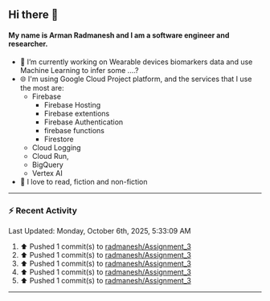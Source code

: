 ## Hi there 👋

#### My name is Arman Radmanesh and I am a software engineer and researcher.

- 🔭 I’m currently working on Wearable devices biomarkers data and use Machine Learning to infer some ....?
- 🌐 I'm using Google Cloud Project platform, and the services that I use the most are:
  - Firebase
     - Firebase Hosting
     - Firebase extentions 
     - Firebase Authentication
     - firebase functions
     - Firestore
  - Cloud Logging
  - Cloud Run,
  - BigQuery
  - Vertex AI
- 📖 I love to read, fiction and non-fiction

---

### :zap: Recent Activity

<!--START_SECTION:activity-->
<!--END_SECTION:activity-->

<!--RECENT_ACTIVITY:last_update-->
Last Updated: Monday, October 6th, 2025, 5:33:09 AM
<!--RECENT_ACTIVITY:last_update_end-->

<!--RECENT_ACTIVITY:start-->
1. ⬆️ Pushed 1 commit(s) to [radmanesh/Assignment_3](https://github.com/radmanesh/Assignment_3)
2. ⬆️ Pushed 1 commit(s) to [radmanesh/Assignment_3](https://github.com/radmanesh/Assignment_3)
3. ⬆️ Pushed 1 commit(s) to [radmanesh/Assignment_3](https://github.com/radmanesh/Assignment_3)
4. ⬆️ Pushed 1 commit(s) to [radmanesh/Assignment_3](https://github.com/radmanesh/Assignment_3)
5. ⬆️ Pushed 1 commit(s) to [radmanesh/Assignment_3](https://github.com/radmanesh/Assignment_3)
<!--RECENT_ACTIVITY:end-->

---

<!--
**radmanesh/radmanesh** is a ✨ _special_ ✨ repository because its `README.md` (this file) appears on your GitHub profile.

Here are some ideas to get you started:

- 🔭 I’m currently working on ...
- 🌱 I’m currently learning ...
- 👯 I’m looking to collaborate on ...
- 🤔 I’m looking for help with ...
- 💬 Ask me about ...
- 📫 How to reach me: ...
- 😄 Pronouns: ...
- ⚡ Fun fact: ...
-->

